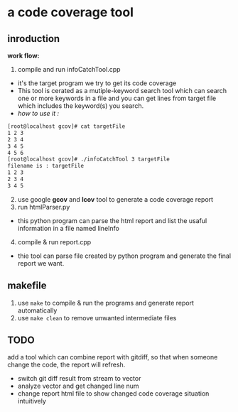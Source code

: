 # a code coverage tool

## inroduction
**work flow:**
1. compile and run infoCatchTool.cpp
* it's the target program we try to get its code coverage
* This tool is cerated as a mutiple-keyword search tool which can search one or more keywords in a file and you can get lines from target file which includes the keyword(s) you search.
* _how to use it :_
```bash
[root@localhost gcov]# cat targetFile
1 2 3
2 3 4
3 4 5
4 5 6
[root@localhost gcov]# ./infoCatchTool 3 targetFile
filename is : targetFile
1 2 3
2 3 4
3 4 5
```
2. use google __gcov__ and __lcov__ tool to generate a code coverage report
3. run htmlParser.py
* this python program can parse the html report and list the usaful information in a file named lineInfo
4. compile & run report.cpp
* thie tool can parse file created by python program and generate the final report we want.
## makefile
1. use ```make``` to compile & run the programs and generate report automatically
2. use ```make clean``` to remove unwanted intermediate files
## TODO
add a tool which can combine report with gitdiff, so that when someone change the code, the report will refresh.
- switch git diff result from stream to vector<string>
- analyze vector and get changed line num
- change report html file to show changed code coverage situation intuitively 
